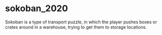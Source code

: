 # sokoban_2020
Sokoban is a type of transport puzzle, in which the player pushes boxes or crates around in a warehouse, trying to get them to storage locations.
